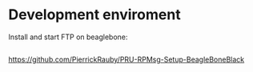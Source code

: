



# Development enviroment

Install and start FTP on beaglebone:
```

```



https://github.com/PierrickRauby/PRU-RPMsg-Setup-BeagleBoneBlack
